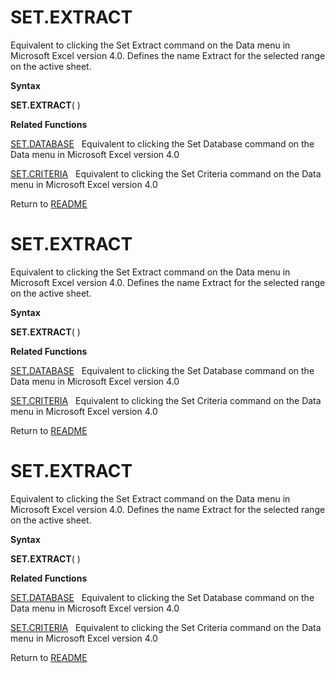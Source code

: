 # SET.EXTRACT

Equivalent to clicking the Set Extract command on the Data menu in
Microsoft Excel version 4.0. Defines the name Extract for the selected
range on the active sheet.

**Syntax**

**SET.EXTRACT**( )

**Related Functions**

[SET.DATABASE](SET.DATABASE.md)&nbsp;&nbsp;&nbsp;Equivalent to clicking the Set Database
command on the Data menu in Microsoft Excel version 4.0

[SET.CRITERIA](SET.CRITERIA.md)&nbsp;&nbsp;&nbsp;Equivalent to clicking the Set Criteria
command on the Data menu in Microsoft Excel version 4.0



Return to [README](README.md#S)

# SET.EXTRACT

Equivalent to clicking the Set Extract command on the Data menu in
Microsoft Excel version 4.0. Defines the name Extract for the selected
range on the active sheet.

**Syntax**

**SET.EXTRACT**( )

**Related Functions**

[SET.DATABASE](SET.DATABASE.md)&nbsp;&nbsp;&nbsp;Equivalent to clicking the Set Database
command on the Data menu in Microsoft Excel version 4.0

[SET.CRITERIA](SET.CRITERIA.md)&nbsp;&nbsp;&nbsp;Equivalent to clicking the Set Criteria
command on the Data menu in Microsoft Excel version 4.0



Return to [README](README.md#S)

# SET.EXTRACT

Equivalent to clicking the Set Extract command on the Data menu in
Microsoft Excel version 4.0. Defines the name Extract for the selected
range on the active sheet.

**Syntax**

**SET.EXTRACT**( )

**Related Functions**

[SET.DATABASE](SET.DATABASE.md)&nbsp;&nbsp;&nbsp;Equivalent to clicking the Set Database
command on the Data menu in Microsoft Excel version 4.0

[SET.CRITERIA](SET.CRITERIA.md)&nbsp;&nbsp;&nbsp;Equivalent to clicking the Set Criteria
command on the Data menu in Microsoft Excel version 4.0



Return to [README](README.md#S)

